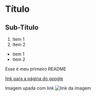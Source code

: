 # Título

## Sub-Título

1) Item 1
2) Item 2

- item 1
- item 2


Esse é meu primeiro README

[link para a página do google](https://www.google.com)


Imagem upada com link
![link da imagem](https://git-scm.com/images/icons/nav-read-book.png)